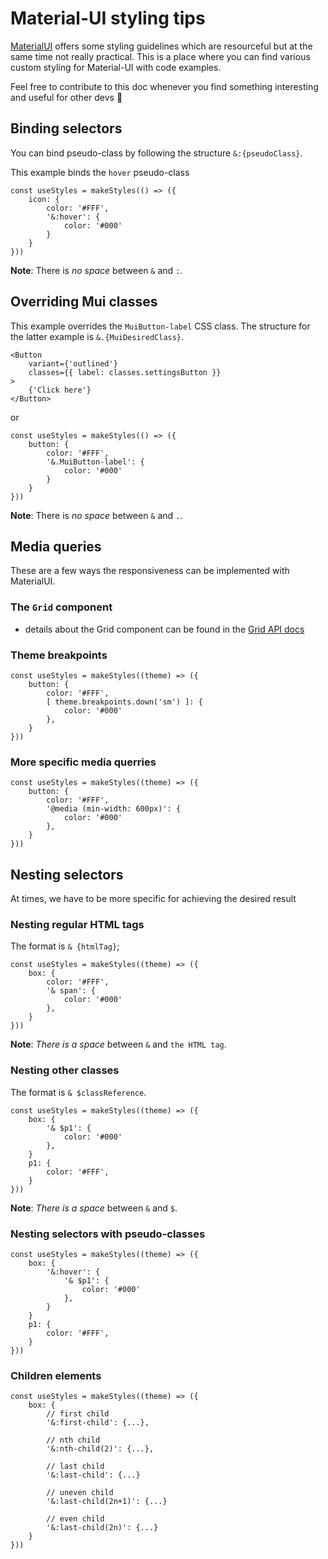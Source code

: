 # Material-UI styling tips

[MaterialUI](https://material-ui.com/) offers some styling guidelines which are resourceful but at the same time not really practical.
This is a place where you can find various custom styling for Material-UI with code examples.

Feel free to contribute to this doc whenever you find something interesting and useful for other devs 🚀

## Binding selectors

You can bind pseudo-class by following the structure `&:{pseudoClass}`.

This example binds the `hover` pseudo-class
```
const useStyles = makeStyles(() => ({
	icon: {
		color: '#FFF',
		'&:hover': {
			color: '#000'
		}
	}
}))
```
**Note**: There is *no space* between `&` and `:`.

## Overriding Mui classes

This example overrides the `MuiButton-label` CSS class.
The structure for the latter example is `&.{MuiDesiredClass}`. 

```
<Button
	variant={'outlined'}
	classes={{ label: classes.settingsButton }}
>
	{'Click here'}
</Button>
```
or

```
const useStyles = makeStyles(() => ({
	button: {
		color: '#FFF',
		'&.MuiButton-label': { 
			color: '#000'
		}
	}
}))
```
**Note**: There is *no space* between `&` and `.`.

## Media queries

These are a few ways the responsiveness can be implemented with MaterialUI.

### The `Grid` component 
- details about the Grid component can be found in the [Grid API docs](https://material-ui.com/components/grid/)

### Theme breakpoints
```
const useStyles = makeStyles((theme) => ({
	button: {
		color: '#FFF',
		[ theme.breakpoints.down('sm') ]: {
			color: '#000'
		},
	}
}))
```
### More specific media querries

```
const useStyles = makeStyles((theme) => ({
	button: {
		color: '#FFF',
		'@media (min-width: 600px)': {
			color: '#000'
		},
	}
}))
```

## Nesting selectors

At times, we have to be more specific for achieving the desired result

### Nesting regular HTML tags

The format is `& {htmlTag}`;

```
const useStyles = makeStyles((theme) => ({
	box: {
		color: '#FFF',
		'& span': {
			color: '#000'
		},
	}
}))
```

**Note**: *There is a space* between `&` and `the HTML tag`.

### Nesting other classes

The format is `& $classReference`.
```
const useStyles = makeStyles((theme) => ({
	box: {
		'& $p1': {
			color: '#000'
		},
	}
	p1: {
		color: '#FFF',
	}
}))
```
**Note**: *There is a space* between `&` and `$`.

### Nesting selectors with pseudo-classes

```
const useStyles = makeStyles((theme) => ({
	box: {
		'&:hover': {
			'& $p1': {
				color: '#000'
			},
		}
	}
	p1: {
		color: '#FFF',
	}
}))
```

### Children elements

```
const useStyles = makeStyles((theme) => ({
	box: {
		// first child
		'&:first-child': {...},
		
		// nth child
		'&:nth-child(2)': {...},
		
		// last child
		'&:last-child': {...}

		// uneven child
		'&:last-child(2n+1)': {...}
		
		// even child
		'&:last-child(2n)': {...}
	}
}))
```

